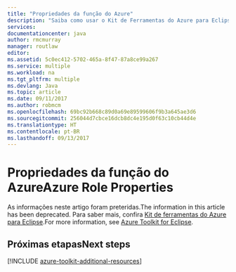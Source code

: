 ```yaml
---
title: "Propriedades da função do Azure"
description: "Saiba como usar o Kit de Ferramentas do Azure para Eclipse para definir as configurações de função do Azure."
services: 
documentationcenter: java
author: rmcmurray
manager: routlaw
editor: 
ms.assetid: 5c0ec412-5702-465a-8f47-87a8ce99a267
ms.service: multiple
ms.workload: na
ms.tgt_pltfrm: multiple
ms.devlang: Java
ms.topic: article
ms.date: 09/11/2017
ms.author: robmcm
ms.openlocfilehash: 69bc92b668c89d0a69e89599606f9b3a645ae3d6
ms.sourcegitcommit: 256044d7cbce16dcb8dc4e195d0f63c10cb44d4e
ms.translationtype: HT
ms.contentlocale: pt-BR
ms.lasthandoff: 09/13/2017
---
```

# <a name="azure-role-properties"></a><span data-ttu-id="cdced-103">Propriedades da função do Azure</span><span class="sxs-lookup"><span data-stu-id="cdced-103">Azure Role Properties</span></span>

<span data-ttu-id="cdced-104">As informações neste artigo foram preteridas.</span><span class="sxs-lookup"><span data-stu-id="cdced-104">The information in this article has been deprecated.</span></span> <span data-ttu-id="cdced-105">Para saber mais, confira [Kit de ferramentas do Azure para Eclipse](azure-toolkit-for-eclipse.md).</span><span class="sxs-lookup"><span data-stu-id="cdced-105">For more information, see [Azure Toolkit for Eclipse](azure-toolkit-for-eclipse.md).</span></span>

## <a name="next-steps"></a><span data-ttu-id="cdced-106">Próximas etapas</span><span class="sxs-lookup"><span data-stu-id="cdced-106">Next steps</span></span>

[!INCLUDE [azure-toolkit-additional-resources](../includes/azure-toolkit-additional-resources.md)]
